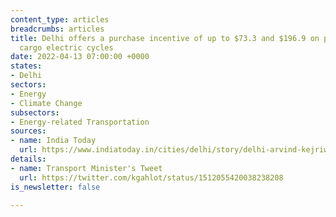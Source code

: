 ```yaml
---
content_type: articles
breadcrumbs: articles
title: Delhi offers a purchase incentive of up to $73.3 and $196.9 on passenger and
  cargo electric cycles
date: 2022-04-13 07:00:00 +0000
states:
- Delhi
sectors:
- Energy
- Climate Change
subsectors:
- Energy-related Transportation
sources:
- name: India Today
  url: https://www.indiatoday.in/cities/delhi/story/delhi-arvind-kejriwal-government-brings-e-cycles-under-ev-policy-in-delhi-to-provide-subsidy-1934889-2022-04-08
details:
- name: Transport Minister's Tweet
  url: https://twitter.com/kgahlot/status/1512055420038238208
is_newsletter: false

---
```

